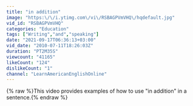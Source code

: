 ```yaml
---
title: "in addition"
image: "https:\/\/i.ytimg.com\/vi\/RSBAGPVmVHQ\/hqdefault.jpg"
vid_id: "RSBAGPVmVHQ"
categories: "Education"
tags: ["Writing","and","speaking"]
date: "2021-09-17T06:36:13+03:00"
vid_date: "2010-07-11T18:26:03Z"
duration: "PT2M35S"
viewcount: "41165"
likeCount: "124"
dislikeCount: "1"
channel: "LearnAmericanEnglishOnline"
---
```

{% raw %}This video provides examples of how to use &quot;in addition&quot; in a sentence.{% endraw %}
